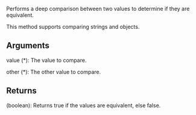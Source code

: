 Performs a deep comparison between two values to determine if they are equivalent.

This method supports comparing strings and objects.


## Arguments

value (*): The value to compare.

other (*): The other value to compare.

## Returns

(boolean): Returns true if the values are equivalent, else false.